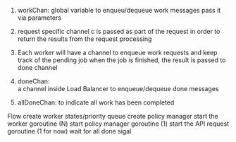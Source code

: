 
1. workChan: global variable to enqueu/dequeue work messages 
	pass it via parameters 
2. request specific channel c is passed as part of the request 
	in order to return the results from the request processing
3. Each worker will have a channel to enqueue work requests 
	and keep track of the pending job
	when the job is finished, the result is passed to done channel 

4. doneChan:   
	a channel inside Load Balancer to enqueue/dequeue done messages 

5. allDoneChan: 
	to indicate all work has been completed 

Flow
	create worker states/priority queue
	create policy manager 
	start the worker goroutine (N) 
	start policy manager goroutine (1) 
	start the API request goroutine (1 for now) 
	wait for all done sigal 

